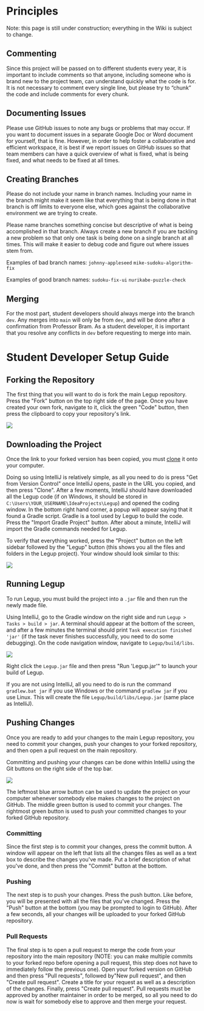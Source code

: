 # Principles

Note: this page is still under construction; everything in the Wiki is subject to change.

## Commenting
Since this project will be passed on to different students every year, it is important to include comments so that anyone, including someone who is brand new to the project team, can understand quickly what the code is for. It is not necessary to comment every single line, but please try to “chunk” the code and include comments for every chunk.

## Documenting Issues
Please use GitHub issues to note any bugs or problems that may occur. If you want to document issues in a separate Google Doc or Word document for yourself, that is fine. However, in order to help foster a collaborative and efficient workspace, it is best if we report issues on GitHub issues so that team members can have a quick overview of what is fixed, what is being fixed, and what needs to be fixed at all times.

## Creating Branches
Please do not include your name in branch names. Including your name in the branch might make it seem like that everything that is being done in that branch is off limits to everyone else, which goes against the collaborative environment we are trying to create.

Please name branches something concise but descriptive of what is being accomplished in that branch. Always create a new branch if you are tackling a new problem so that only one task is being done on a single branch at all times. This will make it easier to debug code and figure out where issues stem from.

Examples of bad branch names:
	`johnny-appleseed`
	`mike-sudoku-algorithm-fix`

Examples of good branch names:
	`sudoku-fix-ui`
	`nurikabe-puzzle-check`

## Merging
For the most part, student developers should always merge into the branch `dev`. Any merges into `main` will only be from `dev`, and will be done after a confirmation from Professor Bram. As a student developer, it is important that you resolve any conflicts in `dev` before requesting to merge into main.

# Student Developer Setup Guide

## Forking the Repository
The first thing that you will want to do is fork the main Legup repository. Press the "Fork" button on the top right side of the page. Once you have created your own fork, navigate to it, click the green "Code" button, then press the clipboard to copy your repository's link.

![](https://i.ibb.co/N6D2dTb/fork.png)

## Downloading the Project
Once the link to your forked version has been copied, you must [clone](https://docs.github.com/en/free-pro-team@latest/github/creating-cloning-and-archiving-repositories/cloning-a-repository) it onto your computer. 

Doing so using IntelliJ is relatively simple, as all you need to do is press "Get from Version Control" once IntelliJ opens, paste in the URL you copied, and then press "Clone". After a few moments, IntelliJ should have downloaded all the Legup code (if on Windows, it should be stored in `C:\Users\YOUR_USERNAME\IdeaProjects\Legup`) and opened the coding window. In the bottom right hand corner, a popup will appear saying that it found a Gradle script. Gradle is a tool used by Legup to build the code. Press the "Import Gradle Project" button. After about a minute, IntelliJ will import the Gradle commands needed for Legup. 

To verify that everything worked, press the "Project" button on the left sidebar followed by the "Legup" button (this shows you all the files and folders in the Legup project). Your window should look similar to this:

![](https://i.ibb.co/S3dtrhP/legup-clone.png)

## Running Legup
To run Legup, you must build the project into a `.jar` file and then run the newly made file. 

Using IntelliJ, go to the Gradle window on the right side and run `Legup > Tasks > build > jar`. A terminal should appear at the bottom of the screen, and after a few minutes the terminal should print `Task execution finished 'jar'` (if the task never finishes successfully, you need to do some debugging). On the code navigation window, navigate to `Legup/build/libs`.

![](https://i.ibb.co/jMDCK06/jar-location.png)

Right click the `Legup.jar` file and then press "Run 'Legup.jar'" to launch your build of Legup.

If you are not using IntelliJ, all you need to do is run the command `gradlew.bat jar` if you use Windows or the command `gradlew jar` if you use Linux. This will create the file `Legup/build/libs/Legup.jar` (same place as IntelliJ).

## Pushing Changes
Once you are ready to add your changes to the main Legup repository, you need to commit your changes, push your changes to your forked repository, and then open a pull request on the main repository. 

Committing and pushing your changes can be done within IntelliJ using the Git buttons on the right side of the top bar.

![](https://i.ibb.co/RvrZS3y/git.png)

The leftmost blue arrow button can be used to update the project on your computer whenever somebody else makes changes to the project on GitHub. The middle green button is used to commit your changes. The rightmost green button is used to push your committed changes to your forked GitHub repository.

### Committing
Since the first step is to commit your changes, press the commit button. A window will appear on the left that lists all the changes files as well as a text box to describe the changes you've made. Put a brief description of what you've done, and then press the "Commit" button at the bottom.

### Pushing
The next step is to push your changes. Press the push button. Like before, you will be presented with all the files that you've changed. Press the "Push" button at the bottom (you may be prompted to login to GitHub). After a few seconds, all your changes will be uploaded to your forked GitHub repository. 

### Pull Requests
The final step is to open a pull request to merge the code from your repository into the main repository (NOTE: you can make multiple commits to your forked repo before opening a pull request, this step does not have to immediately follow the previous one). Open your forked version on GitHub and then press "Pull requests", followed by"New pull request", and then "Create pull request". Create a title for your request as well as a description of the changes. Finally, press "Create pull request". Pull requests must be approved by another maintainer in order to be merged, so all you need to do now is wait for somebody else to approve and then merge your request.